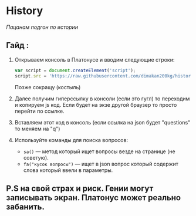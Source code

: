 
# History
*Пацанам подгон по истории*

## Гайд :
1. Открываем консоль в Платонусе и вводим следующие строки:
   ```javascript
   var script = document.createElement('script');
   script.src = 'https://raw.githubusercontent.com/dimakan200kg/history/main/script.js';
   ```
   Позже сокращу (костыль)
   
2. Далее получим гиперссылку в консоли  (если это гугл) то переходим и копируем js код. Если будет на экзе другой браузер то просто перейти по ссылке.

3. Вставляем этот код в консоль (если ссылка на json будет "questions" то меняем на "q") 

4. Используйте команды для поиска вопросов:
   - `sa()` — метод который ищет вопросы везде на странице (не советую).
   - `fa("кусок вопросы")` — ищет в json вопрос который содержит слова который ввели в параметры.


## P.S на свой страх и риск. Гении могут записывать экран. Платонус может реально забанить.
